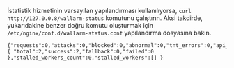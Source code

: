İstatistik hizmetinin varsayılan yapılandırması kullanılıyorsa, `curl http://127.0.0.8/wallarm-status` komutunu çalıştırın. 
Aksi takdirde, yukarıdakine benzer doğru komutu oluşturmak için `/etc/nginx/conf.d/wallarm-status.conf` yapılandırma dosyasına bakın.

```
{"requests":0,"attacks":0,"blocked":0,"abnormal":0,"tnt_errors":0,"api_errors":0,"requests_lost":0,"segfaults":0,"memfaults":0,"softmemfaults":0,"time_detect":0,"db_id":46,"lom_id":4,"proton_instances": { "total":2,"success":2,"fallback":0,"failed":0 },"stalled_workers_count":0,"stalled_workers":[] }
```